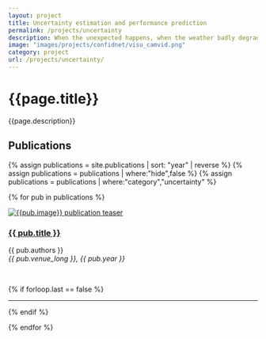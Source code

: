 ```yaml
---
layout: project
title: Uncertainty estimation and performance prediction
permalink: /projects/uncertainty
description: When the unexpected happens, when the weather badly degrades, when a sensor gets blocked, the embarked perception system should diagnose the situation and react accordingly, <em>e.g.,</em> by calling an alternative system or the human driver. With this in mind, we investigate automatic ways to assess the uncertainty of a system and to predict its performance.
image: "images/projects/confidnet/visu_camvid.png"
category: project
url: /projects/uncertainty/
---
```



<h1>{{page.title}}</h1> 
<p>{{page.description}}</p>


<h2>Publications</h2>

{% assign publications = site.publications | sort: "year" | reverse %}
{% assign publications = publications | where:"hide",false %}
{% assign publications = publications | where:"category","uncertainty" %}


{% for pub in publications %}

<div class="pubitem">
  <div class="pubteaser">
    <a href="{{site.url  | append: site.baseurl | append: pub.permalink}}">
      <img src="../../{{ pub.image }}" alt="{{pub.image}} publication teaser"/>
    </a>
  </div>
   <h3><a href="{{site.url  | append: site.baseurl | append: pub.permalink}}">{{ pub.title }}</a></h3>
 <!--  <p class="b">{{ pub.authors }}</p>
  <p class="c">{{ pub.venue_long }}, {{ pub.year }}</p> -->
  <p class="b">{{ pub.authors }}
    <br>
    <em>{{ pub.venue_long }}, {{ pub.year }}</em>
   </p>
</div>

<br>

{% if forloop.last == false %}
<hr>
{% endif %}

{% endfor %} 